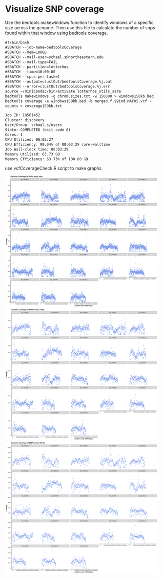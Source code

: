 # Visualize SNP coverage 
Use the bedtools makewindows function to identify windows of a specific size across the genome. Then use this file to calculate the number of snps found within that window using bedtools coverage. 

```
#!/bin/bash
#SBATCH --job-name=bedtoolsCoverage
#SBATCH --mem=100GB
#SBATCH --mail-user=schaal.s@northeastern.edu
#SBATCH --mail-type=FAIL
#SBATCH --partition=lotterhos
#SBATCH --time=10:00:00
#SBATCH --cpus-per-task=1
#SBATCH --output=clustOut/bedtoolsCoverage.%j.out
#SBATCH --error=clustOut/bedtoolsCoverage.%j.err
source ~/miniconda3/bin/activate lotterhos_utils_sara
bedtools makewindows -g chrom.sizes.txt -w 150000 > windows150kb.bed
bedtools coverage -a windows150kb.bed -b merged.f.99ind.MAF05.vcf -counts > coverage150kb.txt

```

```
Job ID: 18561452
Cluster: discovery
User/Group: schaal.s/users
State: COMPLETED (exit code 0)
Cores: 1
CPU Utilized: 00:03:27
CPU Efficiency: 99.04% of 00:03:29 core-walltime
Job Wall-clock time: 00:03:29
Memory Utilized: 63.73 GB
Memory Efficiency: 63.73% of 100.00 GB
```

use vcfCoverageCheck.R script to make graphs.

<img src="../figures/SNPcoverage/snpcoverage50kb.png" width="500">  
<img src="../figures/SNPcoverage/snpcoverage100kb.png" width="500">  
<img src="../figures/SNPcoverage/snpcoverage150kb.png" width="500">  